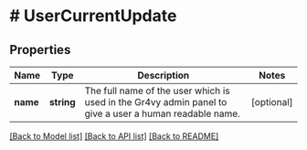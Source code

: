 # # UserCurrentUpdate

## Properties

Name | Type | Description | Notes
------------ | ------------- | ------------- | -------------
**name** | **string** | The full name of the user which is used in the Gr4vy admin panel to give a user a human readable name. | [optional]

[[Back to Model list]](../../README.md#models) [[Back to API list]](../../README.md#endpoints) [[Back to README]](../../README.md)
